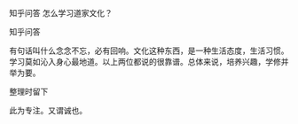  
 知乎问答 怎么学习道家文化？ 
 
 
 
 
 
 知乎问答 
 
 

 

 有句话叫什么念念不忘，必有回响。文化这种东西，是一种生活态度，生活习惯。学习莫如沁入身心最地道。以上两位都说的很靠谱。总体来说，培养兴趣，学修并举为要。

 

 整理时留下 

 

 此为专注。又谓诚也。 